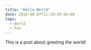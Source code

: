 ```yaml
---
title: "Hello World"
date: 2018-08-07T11:19:19-04:00
tags:
  - World
  - Fun
---
```


This is a post about greeting the world!